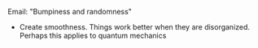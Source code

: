 Email: "Bumpiness and randomness"
* Create smoothness. Things work better when they are disorganized. Perhaps this applies to quantum mechanics